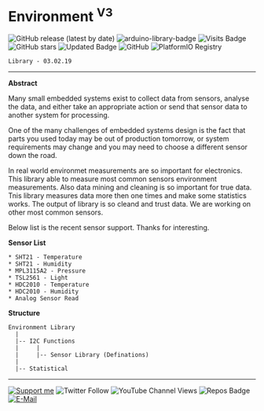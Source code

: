 # Environment <sup>V3</sup>

![GitHub release (latest by date)](https://img.shields.io/github/v/release/akkoyun/Environment) ![arduino-library-badge](https://www.ardu-badge.com/badge/Environment.svg?) ![Visits Badge](https://badges.pufler.dev/visits/akkoyun/Environment) ![GitHub stars](https://img.shields.io/github/stars/akkoyun/Environment?style=flat&logo=github) ![Updated Badge](https://badges.pufler.dev/updated/akkoyun/Environment) ![GitHub](https://img.shields.io/github/license/akkoyun/Environment) ![PlatformIO Registry](https://badges.registry.platformio.org/packages/akkoyun/library/Environment.svg)

	Library - 03.02.19
---

**Abstract**

Many small embedded systems exist to collect data from sensors, analyse the data, and either take an appropriate action or send that sensor data to another system for processing.

One of the many challenges of embedded systems design is the fact that parts you used today may be out of production tomorrow, or system requirements may change and you may need to choose a different sensor down the road.

In real world environmet measurements are so important for electronics. This library able to measure most common sensors environment measurements. Also data mining and cleaning is so important for true data. Tnis library measures data more then one times and make some statistics works. The output of library is so cleand and trust data. We are working on other most common sensors. 

Below list is the recent sensor support. Thanks for interesting.

**Sensor List**

	* SHT21 - Temperature
	* SHT21 - Humidity
	* MPL3115A2 - Pressure
	* TSL2561 - Light
	* HDC2010 - Temperature
	* HDC2010 - Humidity
	* Analog Sensor Read

**Structure**

	Environment Library
	  |
	  |-- I2C Functions
	  |     |
	  |     |-- Sensor Library (Definations)
	  |
	  |-- Statistical

---

[![Support me](https://img.shields.io/badge/Support-PATREON-GREEN.svg)](https://www.patreon.com/bePatron?u=62967889) ![Twitter Follow](https://img.shields.io/twitter/follow/gunceakkoyun?style=social) ![YouTube Channel Views](https://img.shields.io/youtube/channel/views/UCIguQGdaBT1GnnVMz5qAZ2Q?style=social) ![Repos Badge](https://badges.pufler.dev/repos/akkoyun) [![E-Mail](https://img.shields.io/badge/E_Mail-Mehmet_Gunce_Akkoyun-blue.svg)](mailto:akkoyun@me.com)
